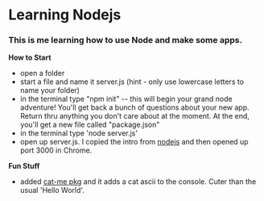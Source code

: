Learning Nodejs
===============

### This is me learning how to use Node and make some apps.

**How to Start**
- open a folder
- start a file and name it server.js (hint - only use lowercase letters to name your folder)
- in the terminal type "npm init"
  -- this will begin your grand node adventure!   You'll get back a bunch of questions about your new app. Return thru anything you don't care about at the moment. At the end, you'll get a new file called "package.json"
- in the terminal type 'node server.js'
- open up server.js. I copied the intro from [nodejs](https://nodejs.org/en/about/) and then opened up port 3000 in Chrome.

**Fun Stuff**
- added [cat-me pkg](https://www.npmjs.com/package/cat-me) and it adds a cat ascii to the console. Cuter than the usual 'Hello World'.
